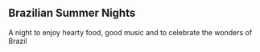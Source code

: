## Brazilian Summer Nights

A night to enjoy hearty food, good music and to celebrate the wonders of Brazil

